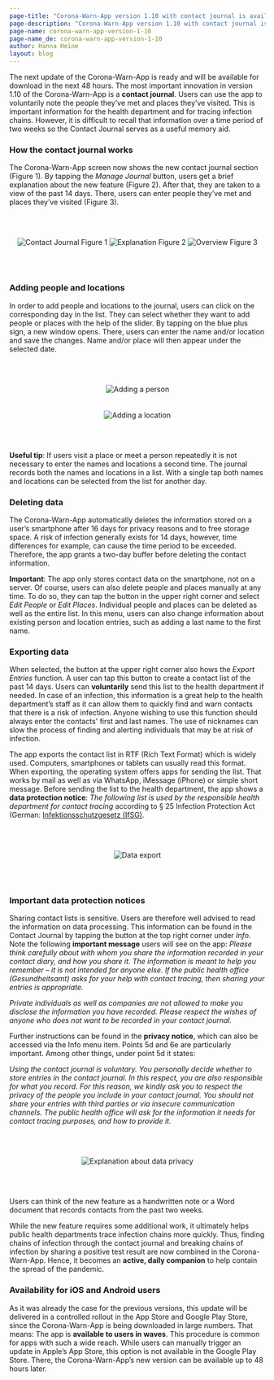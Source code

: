 ```yaml
---
page-title: "Corona-Warn-App version 1.10 with contact journal is available"
page-description: "Corona-Warn-App version 1.10 with contact journal is available"
page-name: corona-warn-app-version-1-10
page-name_de: corona-warn-app-version-1-10
author: Hanna Heine
layout: blog
---
```

 
The next update of the Corona-Warn-App is ready and will be available for download in  the next 48 hours. The most important innovation in version 1.10 of the Corona-Warn-App is a **contact journal**. Users can use the app to voluntarily note the people they’ve met and places they’ve visited. This is important information for the health department and for tracing infection chains. However, it is difficult to recall that information over a time period of two weeks so the Contact Journal serves as a useful memory aid.
 
<!-- overview -->

### How the contact journal works

The Corona-Warn-App screen now shows the new contact journal section (Figure 1). By tapping the *Manage Journal* button, users get a brief explanation about the new feature (Figure 2). After that, they are taken to a view of the past 14 days. There, users can enter people they’ve met and places they’ve visited (Figure 3).


<br></br>

<center> <img src="./contact-journal.jpg" title="Contact Journal Figure 1" style="align: center">  <img src="./contact-journal-explanation.jpg" title="Explanation Figure 2" style="align: center"> <img src="./contact-journal-overview.jpg" title="Overview Figure 3" style="align: center"></center>

<br></br>

### Adding people and locations

In order to add people and locations to the journal, users can click on the corresponding day in the list. They can select whether they want to add people or places with the help of the slider. By tapping on the blue plus sign, a new window opens. There, users can enter the name and/or location and save the changes. Name and/or place will then appear under the selected date. 



<br></br>

<center> <img src="./add-a-person.jpg" title="Adding a person" style="align: center"> </center> <br></br>

<center> <img src="./add-a-location.jpg" title="Adding a location" style="align: center"> </center>

<br></br>

**Useful tip**: If users visit a place or meet a person repeatedly it is not necessary to enter the names and locations a second time. The journal records both the names and locations in a list. With a single tap both names and locations can be selected from the list for another day.

### Deleting data

The Corona-Warn-App automatically deletes the information stored on a user’s smartphone after 16 days for privacy reasons and to free storage space. A risk of infection generally exists for 14 days, however, time differences for example, can cause the time period to be exceeded. Therefore, the app grants a two-day buffer before deleting the contact information. 

**Important**: The app only stores contact data on the smartphone, not on a server. Of course, users can also delete people and places manually at any time. To do so, they can tap the button in the upper right corner and select *Edit People* or *Edit Places*. Individual people and places can be deleted as well as the entire list. In this menu, users can also change information about existing person and location entries, such as adding a last name to the first name.


### Exporting data

When selected, the button at the upper right corner also hows the *Export Entries* function. A user can tap this button to create a contact list of the past 14 days. Users can **voluntarily** send this list to the health department if needed. In case of an infection, this information is a great help to the health department’s staff as it can allow them to quickly find and warn contacts that there is a risk of infection. Anyone wishing to use this function should always enter the contacts' first and last names. The use of nicknames can slow the process of finding and alerting individuals that may be at risk of infection.

The app exports the contact list in RTF (Rich Text Format) which is widely used. Computers, smartphones or tablets can usually read this format. When exporting, the operating system offers apps for sending the list. That works by mail as well as via WhatsApp, iMessage (iPhone) or simple short message. Before sending the list to the health department, the app shows a **data protection notice**: *The following list is used by the responsible health department for contact tracing* according to § 25 Infection Protection Act (German: [Infektionsschutzgesetz (IfSG)](https://www.bundestag.de/resource/blob/690734/c5bec62e6b1a9dd40cef93bce90b9a43/WD-9-009-20-pdf-data.pdf). 

<br></br>

<center> <img src="./contact-list-export.jpg" title="Data export" style="align: center"> </center>

<br></br>

### Important data protection notices

Sharing contact lists is sensitive. Users are therefore well advised to read the information on data processing. This information  can be found in the Contact Journal by tapping the button at the top right corner under *Info*. 
Note the following **important message** users will see on the app: *Please think carefully about with whom you share the information recorded in your contact diary, and how you share it. The information is meant to help you remember – it is not intended for anyone else. If the public health office (Gesundheitsamt) asks for your help with contact tracing, then sharing your entries is appropriate.*

*Private individuals as well as companies are not allowed to make you disclose the information you have recorded. Please respect the wishes of anyone who does not want to be recorded in your contact journal.* 

Further instructions can be found in the **privacy notice**, which can also be accessed via the Info menu item. Points 5d and 6e are particularly important. Among other things, under point 5d it states: 

*Using the contact journal is voluntary. You personally decide whether to store entries in the contact journal. In this respect, you are also responsible for what you record. For this reason, we kindly ask you to respect the privacy of the people you include in your contact journal. You should not share your entries with third parties or via insecure communication channels. The public health office will ask for the information it needs for contact tracing purposes, and how to provide it.* 


<br></br>

<center> <img src="./data-privacy.jpg" title="Explanation about data privacy" style="align: center"> </center>

<br></br>

Users can think of the new feature as a handwritten note or a Word document that records contacts from the past two weeks. 

While the new feature requires some additional work, it ultimately helps public health departments trace infection chains more quickly. Thus, finding chains of infection through the contact journal and breaking chains of infection by sharing a positive test result are now combined in the Corona-Warn-App. Hence, it becomes an **active, daily companion** to help contain the spread of the pandemic.

### Availability for iOS and Android users

As it was already the case for the previous versions, this update will be delivered in a controlled rollout in the App Store and Google Play Store, since the Corona-Warn-App is being downloaded in large numbers. That means: The app is **available to users in waves**. This procedure is common for apps with such a wide reach. While users can manually trigger an update in Apple’s App Store, this option is not available in the Google Play Store. There, the Corona-Warn-App’s new version can be available up to 48 hours later.

